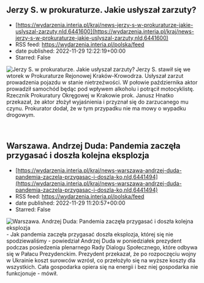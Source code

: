 ## Jerzy S. w prokuraturze. Jakie usłyszał zarzuty?
 - [https://wydarzenia.interia.pl/kraj/news-jerzy-s-w-prokuraturze-jakie-uslyszal-zarzuty,nId,6441600](https://wydarzenia.interia.pl/kraj/news-jerzy-s-w-prokuraturze-jakie-uslyszal-zarzuty,nId,6441600)
 - RSS feed: https://wydarzenia.interia.pl/polska/feed
 - date published: 2022-11-29 12:22:19+00:00
 - Starred: False

<p><a href="https://wydarzenia.interia.pl/kraj/news-jerzy-s-w-prokuraturze-jakie-uslyszal-zarzuty,nId,6441600"><img align="left" alt="Jerzy S. w prokuraturze. Jakie usłyszał zarzuty?" src="https://i.iplsc.com/jerzy-s-w-prokuraturze-jakie-uslyszal-zarzuty/000GEXMOAS5C9AMD-C321.jpg" /></a>Jerzy S. stawił się we wtorek w Prokuraturze Rejonowej Kraków-Krowodrza. Usłyszał zarzut prowadzenia pojazdu w stanie nietrzeźwości. W połowie października aktor prowadził samochód będąc pod wpływem alkoholu i potrącił motocyklistę. Rzecznik Prokuratury Okręgowej w Krakowie prok. Janusz Hnatko przekazał, że aktor złożył wyjaśnienia i przyznał się do zarzucanego mu czynu. Prokurator dodał, że w tym przypadku nie ma mowy o wypadku drogowym.</p><br clear="all" />

## Warszawa. Andrzej Duda: Pandemia zaczęła przygasać i doszła kolejna eksplozja
 - [https://wydarzenia.interia.pl/kraj/news-warszawa-andrzej-duda-pandemia-zaczela-przygasac-i-doszla-ko,nId,6441494](https://wydarzenia.interia.pl/kraj/news-warszawa-andrzej-duda-pandemia-zaczela-przygasac-i-doszla-ko,nId,6441494)
 - RSS feed: https://wydarzenia.interia.pl/polska/feed
 - date published: 2022-11-29 11:20:57+00:00
 - Starred: False

<p><a href="https://wydarzenia.interia.pl/kraj/news-warszawa-andrzej-duda-pandemia-zaczela-przygasac-i-doszla-ko,nId,6441494"><img align="left" alt="Warszawa. Andrzej Duda: Pandemia zaczęła przygasać i doszła kolejna eksplozja" src="https://i.iplsc.com/warszawa-andrzej-duda-pandemia-zaczela-przygasac-i-doszla-ko/000AK6D8D94V4V4Y-C321.jpg" /></a>- Jak pandemia zaczęła przygasać doszła eksplozja, której się nie spodziewaliśmy - powiedział Andrzej Duda w poniedziałek prezydent podczas posiedzenia plenarnego Rady Dialogu Społecznego, które odbywa się w Pałacu Prezydenckim. Prezydent przekazał, że po rozpoczęciu wojny w Ukrainie koszt surowców wzrósł, co przełożyło się na wyższe koszty dla wszystkich. Cała gospodarka opiera się na energii i bez niej gospodarka nie funkcjonuje - mówił.  </p><br clear="all" />
